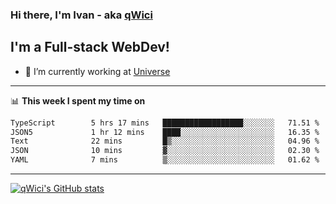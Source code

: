 ### Hi there, I'm Ivan - aka [qWici][website]

## I'm a Full-stack WebDev!
- 🔭 I’m currently working at [Universe][universe]

---

📊 **This week I spent my time on**
<!--START_SECTION:waka-->

```txt
TypeScript        5 hrs 17 mins   ██████████████████░░░░░░░   71.51 %
JSON5             1 hr 12 mins    ████░░░░░░░░░░░░░░░░░░░░░   16.35 %
Text              22 mins         █▒░░░░░░░░░░░░░░░░░░░░░░░   04.96 %
JSON              10 mins         ▓░░░░░░░░░░░░░░░░░░░░░░░░   02.30 %
YAML              7 mins          ▒░░░░░░░░░░░░░░░░░░░░░░░░   01.62 %
```

<!--END_SECTION:waka-->

---

[![qWici's GitHub stats](https://github-readme-stats.vercel.app/api?username=qWici)](https://github.com/qWici/github-readme-stats)

[website]: https://devkucher.com
[twitter]: https://twitter.com/KucherDev
[linkedin]: https://www.linkedin.com/in/ivankucher
[universe]: https://universeapps.limited
